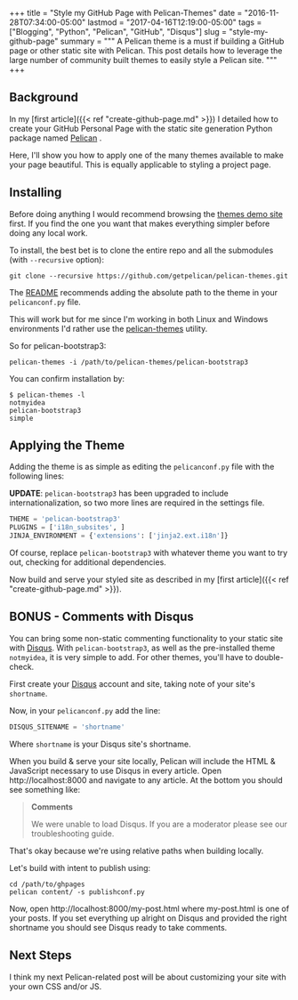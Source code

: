 +++
title = "Style my GitHub Page with Pelican-Themes"
date = "2016-11-28T07:34:00-05:00"
lastmod = "2017-04-16T12:19:00-05:00"
tags = ["Blogging", "Python", "Pelican", "GitHub", "Disqus"]
slug = "style-my-github-page"
summary = """
A Pelican theme is a must if building a GitHub page or other static site with Pelican. This post details how to leverage the large number of community built themes to easily style a Pelican site.
"""
+++

## Background

In my [first article]({{< ref "create-github-page.md" >}}) I detailed
how to create your GitHub Personal Page with the static site generation
Python package named [Pelican](http://docs.getpelican.com) .

Here, I'll show you how to apply one of the many themes available to
make your page beautiful. This is equally applicable to styling a
project page.

## Installing

Before doing anything I would recommend browsing the [themes demo site](http://www.pelicanthemes.com/) first. If you find the one you want
that makes everything simpler before doing any local work.

To install, the best bet is to clone the entire repo and all the
submodules (with `--recursive` option):

```shell
git clone --recursive https://github.com/getpelican/pelican-themes.git
```

The [README](https://github.com/getpelican/pelican-themes) recommends
adding the absolute path to the theme in your `pelicanconf.py` file.

This will work but for me since I'm working in both Linux and Windows
environments I'd rather use the
[pelican-themes](http://docs.getpelican.com/en/stable/pelican-themes.html)
utility.

So for pelican-bootstrap3:

```shell
pelican-themes -i /path/to/pelican-themes/pelican-bootstrap3
```

You can confirm installation by:

```shell
$ pelican-themes -l
notmyidea
pelican-bootstrap3
simple
```

## Applying the Theme

Adding the theme is as simple as editing the `pelicanconf.py` file
with the following lines:

**UPDATE**: `pelican-bootstrap3` has been upgraded to include
internationalization, so two more lines are required in the settings
file.

```python
THEME = 'pelican-bootstrap3'
PLUGINS = ['i18n_subsites', ]
JINJA_ENVIRONMENT = {'extensions': ['jinja2.ext.i18n']}
```

Of course, replace `pelican-bootstrap3` with whatever theme you want to
try out, checking for additional dependencies.

Now build and serve your styled site as described in my [first article]({{< ref "create-github-page.md" >}}).

## BONUS - Comments with Disqus

You can bring some non-static commenting functionality to your static
site with [Disqus](https://disqus.com/). With `pelican-bootstrap3`, as
well as the pre-installed theme `notmyidea`, it is very simple to add.
For other themes, you'll have to double-check.

First create your [Disqus](https://disqus.com/) account and site, taking
note of your site's `shortname`.

Now, in your `pelicanconf.py` add the line:

```python
DISQUS_SITENAME = 'shortname'
```

Where `shortname` is your Disqus site's shortname.

When you build & serve your site locally, Pelican will include the HTML
& JavaScript necessary to use Disqus in every article. Open
http://localhost:8000 and navigate to any article. At the bottom you
should see something like:

> **Comments**
>
> We were unable to load Disqus. If you are a moderator please see our
> troubleshooting guide.

That's okay because we're using relative paths when building locally.

Let's build with intent to publish using:

```shell
cd /path/to/ghpages
pelican content/ -s publishconf.py
```

Now, open http://localhost:8000/my-post.html where my-post.html is one
of your posts. If you set everything up alright on Disqus and provided
the right shortname you should see Disqus ready to take comments.

## Next Steps

I think my next Pelican-related post will be about customizing your site
with your own CSS and/or JS.
